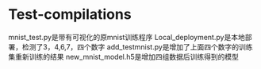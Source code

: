 # Test-compilations
mnist_test.py是带有可视化的原mnist训练程序
Local_deployment.py是本地部署，检测了3，4,6,7，四个数字
add_testmnist.py是增加了上面四个数字的训练集重新训练的结果
new_mnist_model.h5是增加四组数据后训练得到的模型

